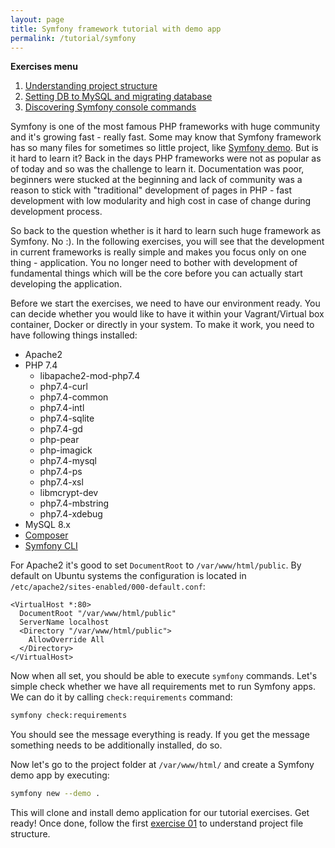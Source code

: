 ```yaml
---
layout: page
title: Symfony framework tutorial with demo app
permalink: /tutorial/symfony
---
```


**Exercises menu**
1. [Understanding project structure](/tutorial/symfony/01-understanding-project-structure)
2. [Setting DB to MySQL and migrating database](/tutorial/symfony/02-setting-db-to-mysql-and-migrating-database)
3. [Discovering Symfony console commands](/tutorial/symfony/03-discovering-symfony-console-commands)

Symfony is one of the most famous PHP frameworks with huge community and it's growing fast - really fast. Some may know that Symfony framework has so many files for sometimes so little project, like [Symfony demo](https://github.com/symfony/demo). But is it hard to learn it? Back in the days PHP frameworks were not as popular as of today and so was the challenge to learn it. Documentation was poor, beginners were stucked at the beginning and lack of community was a reason to stick with "traditional" development of pages in PHP - fast development with low modularity and high cost in case of change during development process.

So back to the question whether is it hard to learn such huge framework as Symfony. No :). In the following exercises, you will see that the development in current frameworks is really simple and makes you focus only on one thing - application. You no longer need to bother with development of fundamental things which will be the core before you can actually start developing the application.

Before we start the exercises, we need to have our environment ready. You can decide whether you would like to have it within your Vagrant/Virtual box container, Docker or directly in your system. To make it work, you need to have following things installed:

- Apache2
- PHP 7.4
  - libapache2-mod-php7.4
  - php7.4-curl
  - php7.4-common
  - php7.4-intl
  - php7.4-sqlite
  - php7.4-gd
  - php-pear
  - php-imagick
  - php7.4-mysql
  - php7.4-ps
  - php7.4-xsl
  - libmcrypt-dev
  - php7.4-mbstring
  - php7.4-xdebug
- MySQL 8.x
- [Composer](https://getcomposer.org/)
- [Symfony CLI](https://symfony.com/download)

For Apache2 it's good to set `DocumentRoot` to `/var/www/html/public`. By default on Ubuntu systems the configuration is located in `/etc/apache2/sites-enabled/000-default.conf`:

```
<VirtualHost *:80>
  DocumentRoot "/var/www/html/public"
  ServerName localhost
  <Directory "/var/www/html/public">
    AllowOverride All
  </Directory>
</VirtualHost>
```

Now when all set, you should be able to execute `symfony` commands. Let's simple check whether we have all requirements met to run Symfony apps. We can do it by calling `check:requirements` command:

```bash
symfony check:requirements
```

You should see the message everything is ready. If you get the message something needs to be additionally installed, do so.

Now let's go to the project folder at `/var/www/html/` and create a Symfony demo app by executing:

```bash
symfony new --demo .
```

This will clone and install demo application for our tutorial exercises. Get ready! Once done, follow the first [exercise 01](/tutorial/symfony/01-understanding-project-structure) to understand project file structure.
